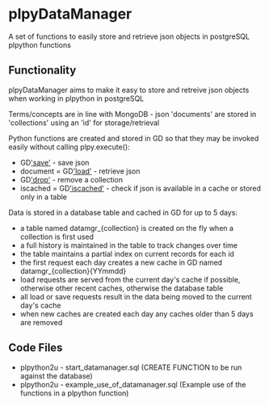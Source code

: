 # plpyDataManager
A set of functions to easily store and retrieve json objects in postgreSQL plpython functions

## Functionality
plpyDataManager aims to make it easy to store and retreive json objects when working in plpython in postgreSQL

Terms/concepts are in line with MongoDB - json 'documents' are stored in 'collections' using an 'id' for storage/retrieval

Python functions are created and stored in GD so that they may be invoked easily without calling plpy.execute():
* GD['save'](collection,id,document) - save json
* document = GD['load'](collection,id) - retrieve json
* GD['drop'](collection) - remove a collection
* iscached = GD['iscached'](collection,id) - check if json is available in a cache or stored only in a table

Data is stored in a database table and cached in GD for up to 5 days:
* a table named datamgr_{collection} is created on the fly when a collection is first used
* a full history is maintained in the table to track changes over time
* the table maintains a partial index on current records for each id
* the first request each day creates a new cache in GD named datamgr_{collection}{YYmmdd}
* load requests are served from the current day's cache if possible, otherwise other recent caches, otherwise the database table
* all load or save requests result in the data being moved to the current day's cache
* when new caches are created each day any caches older than 5 days are removed 

## Code Files
* plpython2u - start_datamanager.sql (CREATE FUNCTION to be run against the database)
* plpython2u - example_use_of_datamanager.sql (Example use of the functions in a plpython function)
